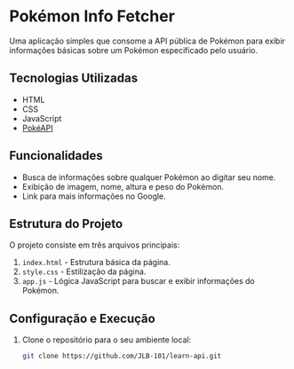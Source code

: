 # Pokémon Info Fetcher

Uma aplicação simples que consome a API pública de Pokémon para exibir informações básicas sobre um Pokémon especificado pelo usuário.

## Tecnologias Utilizadas

- HTML
- CSS
- JavaScript
- [PokéAPI](https://pokeapi.co/)

## Funcionalidades

- Busca de informações sobre qualquer Pokémon ao digitar seu nome.
- Exibição de imagem, nome, altura e peso do Pokémon.
- Link para mais informações no Google.

## Estrutura do Projeto

O projeto consiste em três arquivos principais:

1. `index.html` - Estrutura básica da página.
2. `style.css` - Estilização da página.
3. `app.js` - Lógica JavaScript para buscar e exibir informações do Pokémon.

## Configuração e Execução

1. Clone o repositório para o seu ambiente local:

   ```bash
   git clone https://github.com/JLB-101/learn-api.git
